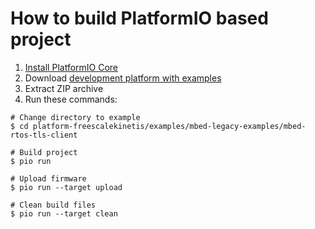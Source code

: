 How to build PlatformIO based project
====================================

1. [Install PlatformIO Core](http://docs.platformio.org/page/core.html)
2. Download [development platform with examples](https://github.com/platformio/platform-freescalekinetis/archive/develop.zip)
3. Extract ZIP archive
4. Run these commands:

```shell
# Change directory to example
$ cd platform-freescalekinetis/examples/mbed-legacy-examples/mbed-rtos-tls-client

# Build project
$ pio run

# Upload firmware
$ pio run --target upload

# Clean build files
$ pio run --target clean
```
